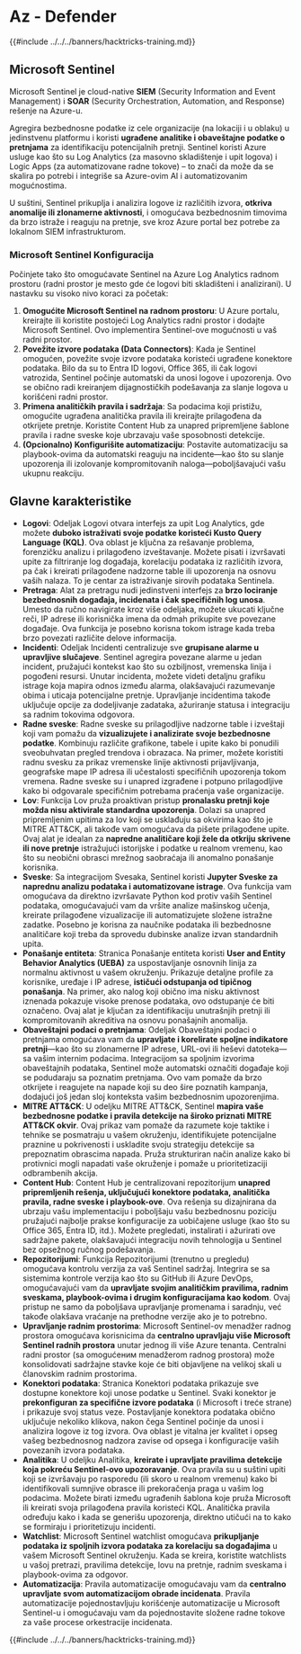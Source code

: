 # Az - Defender

{{#include ../../../banners/hacktricks-training.md}}

## Microsoft Sentinel

Microsoft Sentinel je cloud-native **SIEM** (Security Information and Event Management) i **SOAR** (Security Orchestration, Automation, and Response) rešenje na Azure-u​.

Agregira bezbednosne podatke iz cele organizacije (na lokaciji i u oblaku) u jedinstvenu platformu i koristi **ugrađene analitike i obaveštajne podatke o pretnjama** za identifikaciju potencijalnih pretnji​.
Sentinel koristi Azure usluge kao što su Log Analytics (za masovno skladištenje i upit logova) i Logic Apps (za automatizovane radne tokove) – to znači da može da se skalira po potrebi i integriše sa Azure-ovim AI i automatizovanim mogućnostima​.

U suštini, Sentinel prikuplja i analizira logove iz različitih izvora, **otkriva anomalije ili zlonamerne aktivnosti**, i omogućava bezbednosnim timovima da brzo istraže i reaguju na pretnje, sve kroz Azure portal bez potrebe za lokalnom SIEM infrastrukturom​.


### Microsoft Sentinel Konfiguracija

Počinjete tako što omogućavate Sentinel na Azure Log Analytics radnom prostoru (radni prostor je mesto gde će logovi biti skladišteni i analizirani). U nastavku su visoko nivo koraci za početak:

1. **Omogućite Microsoft Sentinel na radnom prostoru**: U Azure portalu, kreirajte ili koristite postojeći Log Analytics radni prostor i dodajte Microsoft Sentinel. Ovo implementira Sentinel-ove mogućnosti u vaš radni prostor.
2. **Povežite izvore podataka (Data Connectors)**: Kada je Sentinel omogućen, povežite svoje izvore podataka koristeći ugrađene konektore podataka. Bilo da su to Entra ID logovi, Office 365, ili čak logovi vatrozida, Sentinel počinje automatski da unosi logove i upozorenja. Ovo se obično radi kreiranjem dijagnostičkih podešavanja za slanje logova u korišćeni radni prostor.
3. **Primena analitičkih pravila i sadržaja**: Sa podacima koji pristižu, omogućite ugrađena analitička pravila ili kreirajte prilagođena da otkrijete pretnje. Koristite Content Hub za unapred pripremljene šablone pravila i radne sveske koje ubrzavaju vaše sposobnosti detekcije.
4. **(Opcionalno) Konfigurišite automatizaciju**: Postavite automatizaciju sa playbook-ovima da automatski reaguju na incidente—kao što su slanje upozorenja ili izolovanje kompromitovanih naloga—poboljšavajući vašu ukupnu reakciju.


## Glavne karakteristike

- **Logovi**: Odeljak Logovi otvara interfejs za upit Log Analytics, gde možete **duboko istraživati svoje podatke koristeći Kusto Query Language (KQL)**. Ova oblast je ključna za rešavanje problema, forenzičku analizu i prilagođeno izveštavanje. Možete pisati i izvršavati upite za filtriranje log događaja, korelaciju podataka iz različitih izvora, pa čak i kreirati prilagođene nadzorne table ili upozorenja na osnovu vaših nalaza. To je centar za istraživanje sirovih podataka Sentinela.
- **Pretraga**: Alat za pretragu nudi jedinstveni interfejs za **brzo lociranje bezbednosnih događaja, incidenata i čak specifičnih log unosa**. Umesto da ručno navigirate kroz više odeljaka, možete ukucati ključne reči, IP adrese ili korisnička imena da odmah prikupite sve povezane događaje. Ova funkcija je posebno korisna tokom istrage kada treba brzo povezati različite delove informacija.
- **Incidenti**: Odeljak Incidenti centralizuje sve **grupisane alarme u upravljive slučajeve**. Sentinel agregira povezane alarme u jedan incident, pružajući kontekst kao što su ozbiljnost, vremenska linija i pogođeni resursi. Unutar incidenta, možete videti detaljnu grafiku istrage koja mapira odnos između alarma, olakšavajući razumevanje obima i uticaja potencijalne pretnje. Upravljanje incidentima takođe uključuje opcije za dodeljivanje zadataka, ažuriranje statusa i integraciju sa radnim tokovima odgovora.
- **Radne sveske**: Radne sveske su prilagodljive nadzorne table i izveštaji koji vam pomažu da **vizualizujete i analizirate svoje bezbednosne podatke**. Kombinuju različite grafikone, tabele i upite kako bi ponudili sveobuhvatan pregled trendova i obrazaca. Na primer, možete koristiti radnu svesku za prikaz vremenske linije aktivnosti prijavljivanja, geografske mape IP adresa ili učestalosti specifičnih upozorenja tokom vremena. Radne sveske su i unapred izgrađene i potpuno prilagodljive kako bi odgovarale specifičnim potrebama praćenja vaše organizacije.
- **Lov**: Funkcija Lov pruža proaktivan pristup **pronalasku pretnji koje možda nisu aktivirale standardna upozorenja**. Dolazi sa unapred pripremljenim upitima za lov koji se usklađuju sa okvirima kao što je MITRE ATT&CK, ali takođe vam omogućava da pišete prilagođene upite. Ovaj alat je idealan za **napredne analitičare koji žele da otkriju skrivene ili nove pretnje** istražujući istorijske i podatke u realnom vremenu, kao što su neobični obrasci mrežnog saobraćaja ili anomalno ponašanje korisnika.
- **Sveske**: Sa integracijom Svesaka, Sentinel koristi **Jupyter Sveske za naprednu analizu podataka i automatizovane istrage**. Ova funkcija vam omogućava da direktno izvršavate Python kod protiv vaših Sentinel podataka, omogućavajući vam da vršite analize mašinskog učenja, kreirate prilagođene vizualizacije ili automatizujete složene istražne zadatke. Posebno je korisna za naučnike podataka ili bezbednosne analitičare koji treba da sprovedu dubinske analize izvan standardnih upita.
- **Ponašanje entiteta**: Stranica Ponašanje entiteta koristi **User and Entity Behavior Analytics (UEBA)** za uspostavljanje osnovnih linija za normalnu aktivnost u vašem okruženju. Prikazuje detaljne profile za korisnike, uređaje i IP adrese, **ističući odstupanja od tipičnog ponašanja**. Na primer, ako nalog koji obično ima nisku aktivnost iznenada pokazuje visoke prenose podataka, ovo odstupanje će biti označeno. Ovaj alat je ključan za identifikaciju unutrašnjih pretnji ili kompromitovanih akreditiva na osnovu ponašajnih anomalija.
- **Obaveštajni podaci o pretnjama**: Odeljak Obaveštajni podaci o pretnjama omogućava vam da **upravljate i korelirate spoljne indikatore pretnji**—kao što su zlonamerne IP adrese, URL-ovi ili heševi datoteka—sa vašim internim podacima. Integracijom sa spoljnim izvorima obaveštajnih podataka, Sentinel može automatski označiti događaje koji se podudaraju sa poznatim pretnjama. Ovo vam pomaže da brzo otkrijete i reagujete na napade koji su deo šire poznatih kampanja, dodajući još jedan sloj konteksta vašim bezbednosnim upozorenjima.
- **MITRE ATT&CK**: U odeljku MITRE ATT&CK, Sentinel **mapira vaše bezbednosne podatke i pravila detekcije na široko priznati MITRE ATT&CK okvir**. Ovaj prikaz vam pomaže da razumete koje taktike i tehnike se posmatraju u vašem okruženju, identifikujete potencijalne praznine u pokrivenosti i uskladite svoju strategiju detekcije sa prepoznatim obrascima napada. Pruža strukturiran način analize kako bi protivnici mogli napadati vaše okruženje i pomaže u prioritetizaciji odbrambenih akcija.
- **Content Hub**: Content Hub je centralizovani repozitorijum **unapred pripremljenih rešenja, uključujući konektore podataka, analitička pravila, radne sveske i playbook-ove**. Ova rešenja su dizajnirana da ubrzaju vašu implementaciju i poboljšaju vašu bezbednosnu poziciju pružajući najbolje prakse konfiguracije za uobičajene usluge (kao što su Office 365, Entra ID, itd.). Možete pregledati, instalirati i ažurirati ove sadržajne pakete, olakšavajući integraciju novih tehnologija u Sentinel bez opsežnog ručnog podešavanja.
- **Repozitorijumi**: Funkcija Repozitorijumi (trenutno u pregledu) omogućava kontrolu verzija za vaš Sentinel sadržaj. Integrira se sa sistemima kontrole verzija kao što su GitHub ili Azure DevOps, omogućavajući vam da **upravljate svojim analitičkim pravilima, radnim sveskama, playbook-ovima i drugim konfiguracijama kao kodom**. Ovaj pristup ne samo da poboljšava upravljanje promenama i saradnju, već takođe olakšava vraćanje na prethodne verzije ako je to potrebno.
- **Upravljanje radnim prostorima**: Microsoft Sentinel-ov menadžer radnog prostora omogućava korisnicima da **centralno upravljaju više Microsoft Sentinel radnih prostora** unutar jednog ili više Azure tenanta. Centralni radni prostor (sa omogućеним menadžerom radnog prostora) može konsolidovati sadržajne stavke koje će biti objavljene na velikoj skali u članovskim radnim prostorima.
- **Konektori podataka**: Stranica Konektori podataka prikazuje sve dostupne konektore koji unose podatke u Sentinel. Svaki konektor je **prekonfiguran za specifične izvore podataka** (i Microsoft i treće strane) i prikazuje svoj status veze. Postavljanje konektora podataka obično uključuje nekoliko klikova, nakon čega Sentinel počinje da unosi i analizira logove iz tog izvora. Ova oblast je vitalna jer kvalitet i opseg vašeg bezbednosnog nadzora zavise od opsega i konfiguracije vaših povezanih izvora podataka.
- **Analitika**: U odeljku Analitika, **kreirate i upravljate pravilima detekcije koja pokreću Sentinel-ovo upozoravanje**. Ova pravila su u suštini upiti koji se izvršavaju po rasporedu (ili skoro u realnom vremenu) kako bi identifikovali sumnjive obrasce ili prekoračenja praga u vašim log podacima. Možete birati između ugrađenih šablona koje pruža Microsoft ili kreirati svoja prilagođena pravila koristeći KQL. Analitička pravila određuju kako i kada se generišu upozorenja, direktno utičući na to kako se formiraju i prioritetizuju incidenti.
- **Watchlist**: Microsoft Sentinel watchlist omogućava **prikupljanje podataka iz spoljnih izvora podataka za korelaciju sa događajima** u vašem Microsoft Sentinel okruženju. Kada se kreira, koristite watchlists u vašoj pretrazi, pravilima detekcije, lovu na pretnje, radnim sveskama i playbook-ovima za odgovor.
- **Automatizacija**: Pravila automatizacije omogućavaju vam da **centralno upravljate svom automatizacijom obrade incidenata**. Pravila automatizacije pojednostavljuju korišćenje automatizacije u Microsoft Sentinel-u i omogućavaju vam da pojednostavite složene radne tokove za vaše procese orkestracije incidenata.


{{#include ../../../banners/hacktricks-training.md}}
